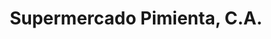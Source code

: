 ---
title: "Supermercado Pimienta, C.A."
url: /los-nuevos-teques/supermercado-pimienta-c-a/
shop: Supermarkt
---